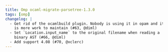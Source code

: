 ```yaml
---
title: Omp ocaml-migrate-parsetree-1.3.0
tags: [omp]
changelog: |
  - Get rid of the ocamlbuild plugin. Nobody is using it in opam and it
    is more work to maintain (#63, @diml)
  - Set `Location.input_name` to the original filename when reading a
    binary AST (#66, @diml)
  - Add support 4.08 (#70, @xclerc)
---
```


